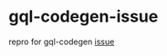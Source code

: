 # gql-codegen-issue

repro for gql-codegen [issue](https://github.com/dotansimha/graphql-code-generator/issues/1678)
